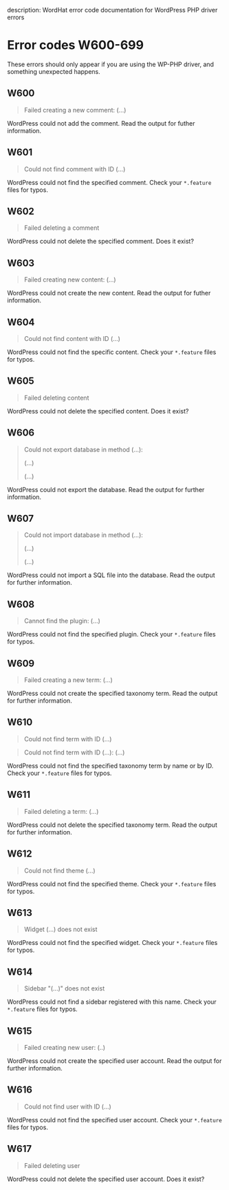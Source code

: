 description: WordHat error code documentation for WordPress PHP driver errors
# Error codes W600-699

These errors should only appear if you are using the WP-PHP driver, and something unexpected happens.

## W600
> Failed creating a new comment: (...)

WordPress could not add the comment.
Read the output for futher information.

## W601
> Could not find comment with ID (...)

WordPress could not find the specified comment.
Check your `*.feature` files for typos.

## W602
> Failed deleting a comment

WordPress could not delete the specified comment.
Does it exist?

## W603
> Failed creating new content: (...)

WordPress could not create the new content.
Read the output for futher information.

## W604
> Could not find content with ID (...)

WordPress could not find the specific content.
Check your `*.feature` files for typos.

## W605
> Failed deleting content

WordPress could not delete the specified content.
Does it exist?

## W606
> Could not export database in method (...):
>
> (...)
>
> (...)

WordPress could not export the database.
Read the output for further information.

## W607
> Could not import database in method (...):
>
> (...)
>
> (...)

WordPress could not import a SQL file into the database.
Read the output for further information.

## W608
> Cannot find the plugin: (...)

WordPress could not find the specified plugin.
Check your `*.feature` files for typos.

## W609
> Failed creating a new term: (...)

WordPress could not create the specified taxonomy term.
Read the output for further information.

## W610
> Could not find term with ID (...)

> Could not find term with ID (...): (...)

WordPress could not find the specified taxonomy term by name or by ID.
Check your `*.feature` files for typos.

## W611
> Failed deleting a term: (...)

WordPress could not delete the specified taxonomy term.
Read the output for further information.

## W612
> Could not find theme (...)

WordPress could not find the specified theme.
Check your `*.feature` files for typos.

## W613
> Widget (...) does not exist

WordPress could not find the specified widget.
Check your `*.feature` files for typos.

## W614
> Sidebar "(...)" does not exist

WordPress could not find a sidebar registered with this name.
Check your `*.feature` files for typos.

## W615
> Failed creating new user: (..)

WordPress could not create the specified user account.
Read the output for further information.

## W616
> Could not find user with ID (...)

WordPress could not find the specified user account.
Check your `*.feature` files for typos.

## W617
> Failed deleting user

WordPress could not delete the specified user account.
Does it exist?
